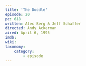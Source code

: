 ```yaml
---
title: 'The Doodle'
episode: 20
pc: 618
written: Alec Berg & Jeff Schaffer
directed: Andy Ackerman
aired: April 6, 1995
imdb:
wiki:
taxonomy:
    category:
        - episode
---
```


